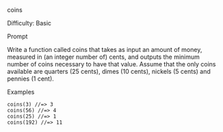 coins

Difficulty: Basic

Prompt

Write a function called coins that takes as input an amount of money, measured in (an integer number of) cents, and outputs the minimum number of coins necessary to have that value. Assume that the only coins available are quarters (25 cents), dimes (10 cents), nickels (5 cents) and pennies (1 cent).

Examples
```
coins(3) //=> 3
coins(56) //=> 4
coins(25) //=> 1
coins(192) //=> 11